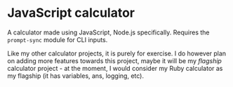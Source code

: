# JavaScript calculator

A calculator made using JavaScript, Node.js specifically. Requires the `prompt-sync` module for CLI inputs.

Like my other calculator projects, it is purely for exercise.
I do however plan on adding more features towards this project, maybe it will be my *flagship* calculator project - at the moment, I would consider my Ruby calculator as my flagship (it has variables, ans, logging, etc).
